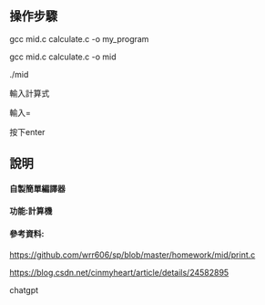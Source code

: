 ## 操作步驟

gcc mid.c calculate.c -o my_program

gcc mid.c calculate.c -o mid

./mid

輸入計算式

輸入=

按下enter




## 說明

#### 自製簡單編譯器
#### 功能:計算機

#### 參考資料:
https://github.com/wrr606/sp/blob/master/homework/mid/print.c

https://blog.csdn.net/cinmyheart/article/details/24582895

chatgpt